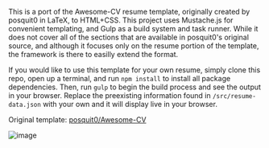 This is a port of the Awesome-CV resume template, originally created by posquit0 in LaTeX, to HTML+CSS. This project uses Mustache.js for convenient templating, and Gulp as a build system and task runner. While it does not cover all of the sections that are available in posquit0's original source, and although it focuses only on the resume portion of the template, the framework is there to easilly extend the format.

If you would like to use this template for your own resume, simply clone this repo, open up a terminal, and run `npm install` to install all package dependencies. Then, run `gulp` to begin the build process and see the output in your browser. Replace the preexisting information found in `/src/resume-data.json` with your own and it will display live in your browser.

Original template: [posquit0/Awesome-CV](https://github.com/posquit0/Awesome-CV)

![image](https://user-images.githubusercontent.com/5069711/158489156-ba878ef0-8a16-4aaf-bee9-7d683382f5ac.png)
